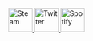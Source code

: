 <a href="https://steamcommunity.com/id/SuperCringeMan" target="_blank">
  <img src="https://img.icons8.com/color/48/000000/steam.png" alt="Steam" height="48" width="48">
</a>
<a href="https://twitter.com/BRITAINISFAKE" target="_blank">
  <img src="https://img.icons8.com/color/48/000000/twitter.png" alt="Twitter" height="48" width="48">
</a>
<a href="https://open.spotify.com/user/SuperCringeMan" target="_blank">
  <img src="https://img.icons8.com/color/48/000000/spotify.png" alt="Spotify" height="48" width="48">
</a>
